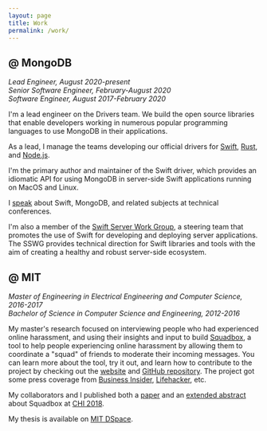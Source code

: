 ```yaml
---
layout: page
title: Work
permalink: /work/
---
```


## **@ MongoDB**
*Lead Engineer, August 2020-present*<br>
*Senior Software Engineer, February-August 2020*<br>
*Software Engineer, August 2017-February 2020*

I'm a lead engineer on the Drivers team. We build the open source libraries that enable developers working in numerous popular programming languages to use MongoDB in their applications.

As a lead, I manage the teams developing our official drivers for [Swift](https://github.com/mongodb/mongo-swift-driver), [Rust](https://github.com/mongodb/mongo-rust-driver), and [Node.js](https://github.com/mongodb/node-mongodb-native).

I'm the primary author and maintainer of the Swift driver, which provides an idiomatic API for using MongoDB in server-side Swift applications running on MacOS and Linux.

I [speak](/speaking) about Swift, MongoDB, and related subjects at technical conferences.

I'm also a member of the [Swift Server Work Group](https://swift.org/server/), a steering team that promotes the use of Swift for developing and deploying server applications. The SSWG provides technical direction for Swift libraries and tools with the aim of creating a healthy and robust server-side ecosystem.

## **@ MIT**
*Master of Engineering in Electrical Engineering and Computer Science, 2016-2017*<br>
*Bachelor of Science in Computer Science and Engineering, 2012-2016*

My master's research focused on interviewing people who had experienced online harassment, and using their insights and input to build [Squadbox](https://squadbox.org), a tool to help people experiencing online harassment by allowing them to coordinate a "squad" of friends to moderate their incoming messages.
You can learn more about the tool, try it out, and learn how to contribute to the project by checking out the [website](https://squadbox.org) and [GitHub repository](https://www.github.com/amyxzhang/squadbox).
The project got some press coverage from [Business Insider](http://www.businessinsider.com/mit-researchers-squadbox-lets-friends-combat-online-harassment-2018-4), [Lifehacker](https://lifehacker.com/recruit-your-friends-to-stop-online-harassment-1825041913), etc.

My collaborators and I published both a [paper](/files/squadbox-paper.pdf) and an [extended abstract](/files/squadbox-demo.pdf) about Squadbox at [CHI 2018](https://www.chi2018.acm.org).

My thesis is available on [MIT DSpace](https://dspace.mit.edu/handle/1721.1/119593).
